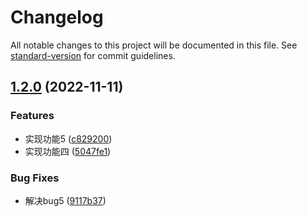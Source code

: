 # Changelog

All notable changes to this project will be documented in this file. See [standard-version](https://github.com/conventional-changelog/standard-version) for commit guidelines.

## [1.2.0](https://github.com/liangce20171013/commitlogtest/compare/v1.1.1...v1.2.0) (2022-11-11)


### Features

* 实现功能5 ([c829200](https://github.com/liangce20171013/commitlogtest/commit/c8292008cd5a4f1396c89d5b1d453fdbb0d0ce7c))
* 实现功能四 ([5047fe1](https://github.com/liangce20171013/commitlogtest/commit/5047fe1a84790cb31bebd14fc445cd928bdab03d))


### Bug Fixes

* 解决bug5 ([9117b37](https://github.com/liangce20171013/commitlogtest/commit/9117b373221da078054c4e1f502522f7f12a08e9))
